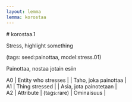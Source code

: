 ```yaml
---
layout: lemma
lemma: korostaa
---
```


<div class="sense">
# <span class="sensename">korostaa.1</span>

<span class="description">Stress, highlight something</span>

(tags: seed:painottaa, model:stress.01)

<span class="description">Painottaa, nostaa jotain esiin</span>

A0 | Entity who stresses |   | Taho, joka painottaa |  
A1 | Thing stressed |   | Asia, jota painotetaan |  
A2 | Attribute | (tags:rare) | Ominaisuus |  

</div>

